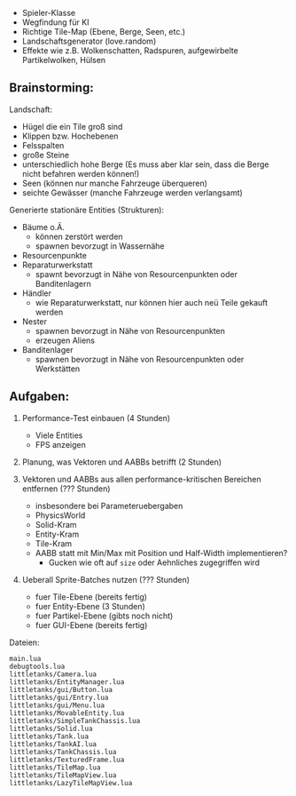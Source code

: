 - Spieler-Klasse
- Wegfindung für KI
- Richtige Tile-Map (Ebene, Berge, Seen, etc.)
- Landschaftsgenerator (love.random)
- Effekte wie z.B. Wolkenschatten, Radspuren, aufgewirbelte Partikelwolken,
  Hülsen


## Brainstorming:


Landschaft:

- Hügel die ein Tile groß sind
- Klippen bzw. Hochebenen
- Felsspalten
- große Steine
- unterschiedlich hohe Berge
  (Es muss aber klar sein, dass die Berge nicht befahren werden können!)
- Seen
  (können nur manche Fahrzeuge überqueren)
- seichte Gewässer
  (manche Fahrzeuge werden verlangsamt)


Generierte stationäre Entities (Strukturen):

- Bäume o.Ä.
    - können zerstört werden
    - spawnen bevorzugt in Wassernähe
- Resourcenpunkte
- Reparaturwerkstatt
    - spawnt bevorzugt in Nähe von Resourcenpunkten oder Banditenlagern
- Händler
    - wie Reparaturwerkstatt, nur können hier auch neü Teile gekauft werden
- Nester
    - spawnen bevorzugt in Nähe von Resourcenpunkten
    - erzeugen Aliens
- Banditenlager
    - spawnen bevorzugt in Nähe von Resourcenpunkten oder Werkstätten




## Aufgaben:

1. Performance-Test einbauen (4 Stunden)
    - Viele Entities
    - FPS anzeigen

2. Planung, was Vektoren und AABBs betrifft (2 Stunden)

3. Vektoren und AABBs aus allen performance-kritischen Bereichen entfernen (??? Stunden)
    - insbesondere bei Parameteruebergaben
    - PhysicsWorld
    - Solid-Kram
    - Entity-Kram
    - Tile-Kram
    - AABB statt mit Min/Max mit Position und Half-Width implementieren?
        - Gucken wie oft auf `size` oder Aehnliches zugegriffen wird

4. Ueberall Sprite-Batches nutzen (??? Stunden)
    - fuer Tile-Ebene (bereits fertig)
    - fuer Entity-Ebene (3 Stunden)
    - fuer Partikel-Ebene (gibts noch nicht)
    - fuer GUI-Ebene (bereits fertig)

Dateien:

    main.lua
    debugtools.lua
    littletanks/Camera.lua
    littletanks/EntityManager.lua
    littletanks/gui/Button.lua
    littletanks/gui/Entry.lua
    littletanks/gui/Menu.lua
    littletanks/MovableEntity.lua
    littletanks/SimpleTankChassis.lua
    littletanks/Solid.lua
    littletanks/Tank.lua
    littletanks/TankAI.lua
    littletanks/TankChassis.lua
    littletanks/TexturedFrame.lua
    littletanks/TileMap.lua
    littletanks/TileMapView.lua
    littletanks/LazyTileMapView.lua
